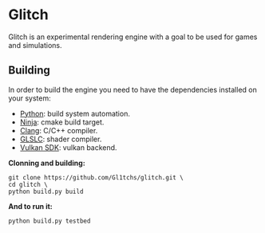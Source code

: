 # Glitch

Glitch is an experimental rendering engine with a goal to be used for games
and simulations.

## Building

In order to build the engine you need to have the dependencies installed on your
system:
- [Python](https://www.python.org/): build system automation.
- [Ninja](https://ninja-build.org/): cmake build target.
- [Clang](https://clang.llvm.org/): C/C++ compiler.
- [GLSLC](https://github.com/google/shaderc): shader compiler.
- [Vulkan SDK](https://www.lunarg.com/vulkan-sdk/): vulkan backend.

**Clonning and building:**
```
git clone https://github.com/Gl1tchs/glitch.git \
cd glitch \
python build.py build
```
**And to run it:**
```
python build.py testbed
```
